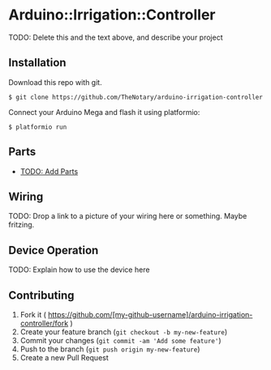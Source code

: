 # Arduino::Irrigation::Controller

TODO: Delete this and the text above, and describe your project

## Installation

Download this repo with git.

```
$ git clone https://github.com/TheNotary/arduino-irrigation-controller
```

Connect your Arduino Mega and flash it using platformio:

    $ platformio run

## Parts

* [TODO:  Add Parts](http://127.0.0.1)

## Wiring

TODO: Drop a link to a picture of your wiring here or something.  Maybe fritzing.

## Device Operation

TODO: Explain how to use the device here


## Contributing

1. Fork it ( https://github.com/[my-github-username]/arduino-irrigation-controller/fork )
2. Create your feature branch (`git checkout -b my-new-feature`)
3. Commit your changes (`git commit -am 'Add some feature'`)
4. Push to the branch (`git push origin my-new-feature`)
5. Create a new Pull Request
